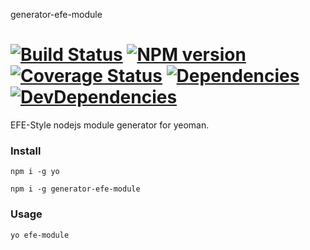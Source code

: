 generator-efe-module

[![Build Status](https://travis-ci.org/ecomfe/generator-efe-module.svg)](http://travis-ci.org/ecomfe/generator-efe-module)
[![NPM version](https://badge.fury.io/js/generator-efe-module.svg)](http://badge.fury.io/js/generator-efe-module)
[![Coverage Status](https://coveralls.io/repos/ecomfe/generator-efe-module/badge.png)](https://coveralls.io/r/ecomfe/generator-efe-module)
[![Dependencies](http://img.shields.io/david/ecomfe/generator-efe-module.svg?style=flat-square)](https://david-dm.org/ecomfe/generator-efe-module)
[![DevDependencies](http://img.shields.io/david/dev/ecomfe/generator-efe-module.svg?style=flat-square)](https://david-dm.org/ecomfe/generator-efe-module)
========

EFE-Style nodejs module generator for yeoman.

### Install

	npm i -g yo

	npm i -g generator-efe-module

### Usage

	yo efe-module
